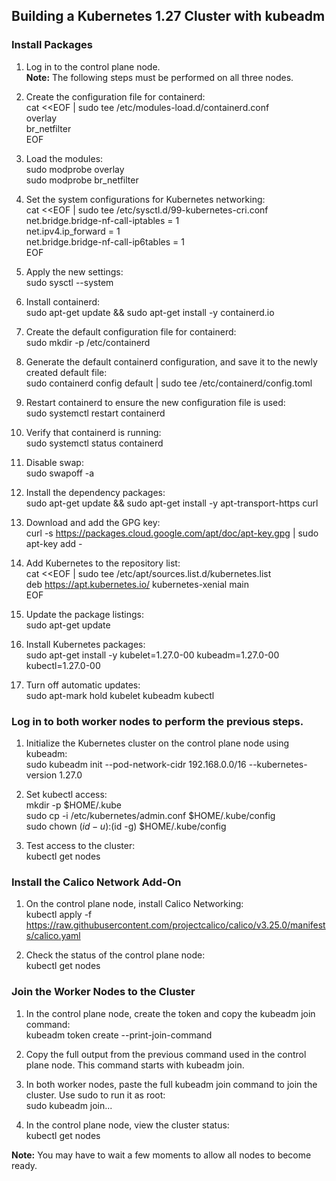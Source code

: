 ## Building a Kubernetes 1.27 Cluster with kubeadm   
   
### Install Packages   
   
1. Log in to the control plane node.   
**Note:** The following steps must be performed on all three nodes.   
   
2. Create the configuration file for containerd:   
cat <<EOF | sudo tee /etc/modules-load.d/containerd.conf   
overlay   
br_netfilter   
EOF  
   
3. Load the modules:   
sudo modprobe overlay   
sudo modprobe br_netfilter   
   
4. Set the system configurations for Kubernetes networking:   
cat <<EOF | sudo tee /etc/sysctl.d/99-kubernetes-cri.conf   
net.bridge.bridge-nf-call-iptables = 1   
net.ipv4.ip_forward = 1   
net.bridge.bridge-nf-call-ip6tables = 1   
EOF   
   
5. Apply the new settings:   
sudo sysctl --system   
   
6. Install containerd:   
sudo apt-get update && sudo apt-get install -y containerd.io   
   
7. Create the default configuration file for containerd:   
sudo mkdir -p /etc/containerd   
   
8. Generate the default containerd configuration, and save it to the newly created default file:   
sudo containerd config default | sudo tee /etc/containerd/config.toml   
   
9. Restart containerd to ensure the new configuration file is used:   
sudo systemctl restart containerd   
   
10. Verify that containerd is running:   
sudo systemctl status containerd   
   
11. Disable swap:   
sudo swapoff -a   
   
12. Install the dependency packages:   
sudo apt-get update && sudo apt-get install -y apt-transport-https curl   
   
14. Download and add the GPG key:   
curl -s https://packages.cloud.google.com/apt/doc/apt-key.gpg | sudo apt-key add -   
   
15. Add Kubernetes to the repository list:   
cat <<EOF | sudo tee /etc/apt/sources.list.d/kubernetes.list   
deb https://apt.kubernetes.io/ kubernetes-xenial main   
EOF   
   
16. Update the package listings:   
sudo apt-get update   
   
17. Install Kubernetes packages:   
sudo apt-get install -y kubelet=1.27.0-00 kubeadm=1.27.0-00 kubectl=1.27.0-00   
   
18. Turn off automatic updates:   
sudo apt-mark hold kubelet kubeadm kubectl   
   
### Log in to both worker nodes to perform the previous steps.   
   
1. Initialize the Kubernetes cluster on the control plane node using kubeadm:   
sudo kubeadm init --pod-network-cidr 192.168.0.0/16 --kubernetes-version 1.27.0   
   
2. Set kubectl access:   
mkdir -p $HOME/.kube   
sudo cp -i /etc/kubernetes/admin.conf $HOME/.kube/config   
sudo chown $(id -u):$(id -g) $HOME/.kube/config   
   
3. Test access to the cluster:   
kubectl get nodes   
   
### Install the Calico Network Add-On   
1. On the control plane node, install Calico Networking:   
kubectl apply -f https://raw.githubusercontent.com/projectcalico/calico/v3.25.0/manifests/calico.yaml   
   
2. Check the status of the control plane node:   
kubectl get nodes   
   
### Join the Worker Nodes to the Cluster   
1. In the control plane node, create the token and copy the kubeadm join command:   
kubeadm token create --print-join-command   
   
2. Copy the full output from the previous command used in the control plane node. This command starts with kubeadm join.   
   
3. In both worker nodes, paste the full kubeadm join command to join the cluster. Use sudo to run it as root:   
sudo kubeadm join...   
   
4. In the control plane node, view the cluster status:   
kubectl get nodes   
   
   
**Note:** You may have to wait a few moments to allow all nodes to become ready.   
